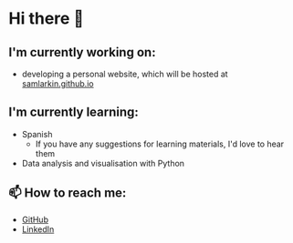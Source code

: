 # Hi there 👋


## I'm currently working on:
* developing a personal website, which will be hosted at
  [samlarkin.github.io](https://samlarkin.github.io)


## I'm currently learning:
* Spanish
    - If you have any suggestions for learning materials, I'd love to hear them
* Data analysis and visualisation with Python


## 📫 How to reach me:
* [GitHub](https://github.com/samlarkin)
* [LinkedIn](https://www.linkedin.com/in/samuel-larkin/)
